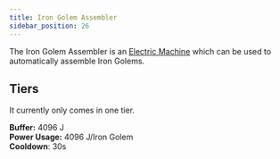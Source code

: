 ```yaml
---
title: Iron Golem Assembler
sidebar_position: 26
---
```


The Iron Golem Assembler is an [Electric Machine](Electric-Machines) which can be used to automatically assemble Iron Golems.  

## Tiers

It currently only comes in one tier.  

**Buffer:** 4096 J  
**Power Usage:** 4096 J/Iron Golem  
**Cooldown**: 30s  
